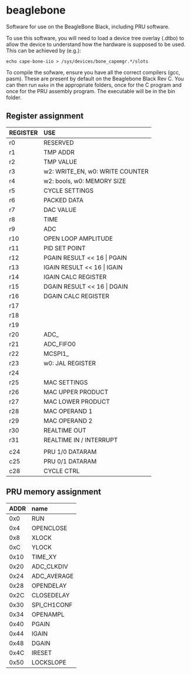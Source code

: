 # beaglebone
Software for use on the BeagleBone Black, including PRU software.

To use this software, you will need to load a device tree overlay (.dtbo) to allow the device to understand how the hardware is supposed to be used. This can be achieved by (e.g.):

`echo cape-bone-iio > /sys/devices/bone_capemgr.*/slots`

To compile the sofware, ensure you have all the correct compilers (gcc, pasm). These are present by default on the Beaglebone Black Rev C. You can then run `make` in the appropriate folders, once for the C program and once for the PRU assembly program. The executable will be in the bin folder.
        
## Register assignment
| REGISTER      |                   USE                 |
| :------------ | :------------------------------------ |
| r0            | RESERVED                              |
| r1            | TMP ADDR                              |
| r2            | TMP VALUE                             |
| r3            | w2: WRITE_EN, w0: WRITE COUNTER       |
| r4            | w2: bools, w0: MEMORY SIZE            |
| r5            | CYCLE SETTINGS                        |
| r6            | PACKED DATA                           |
| r7            | DAC VALUE                             |
| r8            | TIME                                  |
| r9            | ADC                                   |
| r10           | OPEN LOOP AMPLITUDE                   |
| r11           | PID SET POINT                         |
| r12           | PGAIN RESULT << 16 \| PGAIN           |
| r13           | IGAIN RESULT << 16 \| IGAIN           |
| r14           | IGAIN CALC REGISTER                   |
| r15           | DGAIN RESULT << 16 \| DGAIN           |
| r16           | DGAIN CALC REGISTER                   |
| r17           |                                       |
| r18           |                                       |
| r19           |                                       |
| r20           | ADC_                                  |
| r21           | ADC_FIFO0                             |
| r22           | MCSPI1_                               |
| r23           | w0: JAL REGISTER                      |
| r24           |                                       |
| r25           | MAC SETTINGS                          |
| r26           | MAC UPPER PRODUCT                     |
| r27           | MAC LOWER PRODUCT                     |
| r28           | MAC OPERAND 1                         |
| r29           | MAC OPERAND 2                         |
| r30           | REALTIME OUT                          |
| r31           | REALTIME IN / INTERRUPT               |
|		|					|
| c24		| PRU 1/0 DATARAM			|
| c25		| PRU 0/1 DATARAM			|
| c28           | CYCLE CTRL                            |

## PRU memory assignment
| ADDR		| name		|
| :------------ | :------------ |
| 0x0		| RUN		|
| 0x4		| OPENCLOSE	|
| 0x8		| XLOCK		|
| 0xC		| YLOCK		|
| 0x10		| TIME_XY	|
| 0x20		| ADC_CLKDIV	|
| 0x24		| ADC_AVERAGE	|
| 0x28		| OPENDELAY	|
| 0x2C		| CLOSEDELAY	|
| 0x30		| SPI_CH1CONF	|
| 0x34		| OPENAMPL      |
| 0x40		| PGAIN		|
| 0x44		| IGAIN		|
| 0x48		| DGAIN		|
| 0x4C		| IRESET	|
| 0x50		| LOCKSLOPE	|
